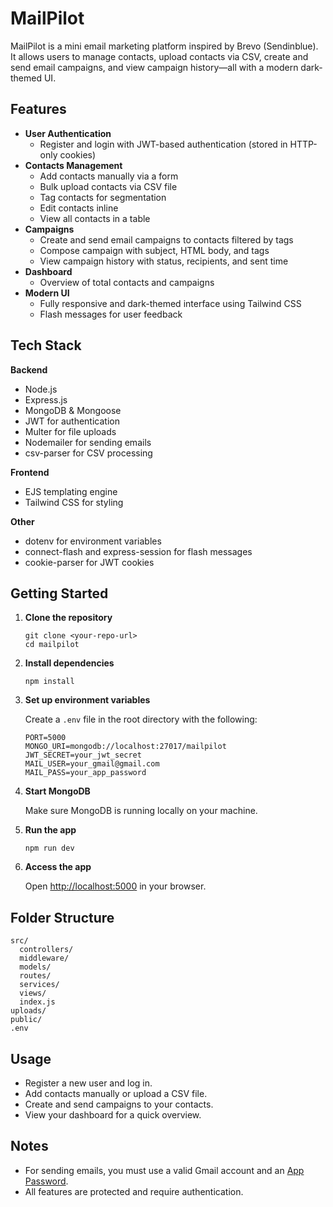 # MailPilot

MailPilot is a mini email marketing platform inspired by Brevo (Sendinblue). It allows users to manage contacts, upload contacts via CSV, create and send email campaigns, and view campaign history—all with a modern dark-themed UI.

## Features

- **User Authentication**
  - Register and login with JWT-based authentication (stored in HTTP-only cookies)
- **Contacts Management**
  - Add contacts manually via a form
  - Bulk upload contacts via CSV file
  - Tag contacts for segmentation
  - Edit contacts inline
  - View all contacts in a table
- **Campaigns**
  - Create and send email campaigns to contacts filtered by tags
  - Compose campaign with subject, HTML body, and tags
  - View campaign history with status, recipients, and sent time
- **Dashboard**
  - Overview of total contacts and campaigns
- **Modern UI**
  - Fully responsive and dark-themed interface using Tailwind CSS
  - Flash messages for user feedback

## Tech Stack

**Backend**

- Node.js
- Express.js
- MongoDB & Mongoose
- JWT for authentication
- Multer for file uploads
- Nodemailer for sending emails
- csv-parser for CSV processing

**Frontend**

- EJS templating engine
- Tailwind CSS for styling

**Other**

- dotenv for environment variables
- connect-flash and express-session for flash messages
- cookie-parser for JWT cookies

## Getting Started

1. **Clone the repository**

   ```
   git clone <your-repo-url>
   cd mailpilot
   ```

2. **Install dependencies**

   ```
   npm install
   ```

3. **Set up environment variables**

   Create a `.env` file in the root directory with the following:

   ```
   PORT=5000
   MONGO_URI=mongodb://localhost:27017/mailpilot
   JWT_SECRET=your_jwt_secret
   MAIL_USER=your_gmail@gmail.com
   MAIL_PASS=your_app_password
   ```

4. **Start MongoDB**

   Make sure MongoDB is running locally on your machine.

5. **Run the app**

   ```
   npm run dev
   ```

6. **Access the app**

   Open [http://localhost:5000](http://localhost:5000) in your browser.

## Folder Structure

```
src/
  controllers/
  middleware/
  models/
  routes/
  services/
  views/
  index.js
uploads/
public/
.env
```

## Usage

- Register a new user and log in.
- Add contacts manually or upload a CSV file.
- Create and send campaigns to your contacts.
- View your dashboard for a quick overview.

## Notes

- For sending emails, you must use a valid Gmail account and an [App Password](https://support.google.com/accounts/answer/185833?hl=en).
- All features are protected and require authentication.
